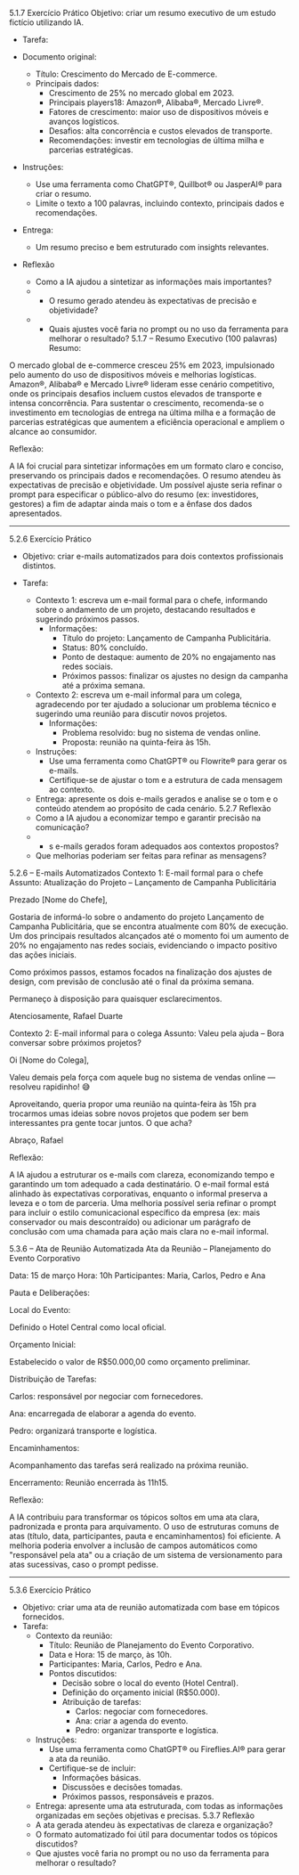 5.1.7 Exercício Prático
Objetivo: criar um resumo executivo de um estudo fictício utilizando IA.
* Tarefa:

* Documento original:
  * Título: Crescimento do Mercado de E-commerce.
  * Principais dados:
    * Crescimento de 25% no mercado global em 2023.
    * Principais players18: Amazon®, Alibaba®, Mercado Livre®.
    * Fatores de crescimento: maior uso de dispositivos móveis e avanços logísticos.
    * Desafios: alta concorrência e custos elevados de transporte.
    * Recomendações: investir em tecnologias de última milha e parcerias estratégicas.

* Instruções:
  * Use uma ferramenta como ChatGPT®, Quillbot® ou JasperAI® para criar o resumo.
  * Limite o texto a 100 palavras, incluindo contexto, principais dados e recomendações.

* Entrega:
  * Um resumo preciso e bem estruturado com insights relevantes.

* Reflexão
  * Como a IA ajudou a sintetizar as informações mais importantes?
  *   * O resumo gerado atendeu às expectativas de precisão e objetividade?
  *   * Quais ajustes você faria no prompt ou no uso da ferramenta para melhorar o resultado?
5.1.7 – Resumo Executivo (100 palavras)
Resumo:

O mercado global de e-commerce cresceu 25% em 2023, impulsionado pelo aumento do uso de dispositivos móveis e melhorias logísticas. Amazon®, Alibaba® e Mercado Livre® lideram esse cenário competitivo, onde os principais desafios incluem custos elevados de transporte e intensa concorrência. Para sustentar o crescimento, recomenda-se o investimento em tecnologias de entrega na última milha e a formação de parcerias estratégicas que aumentem a eficiência operacional e ampliem o alcance ao consumidor.

Reflexão:

A IA foi crucial para sintetizar informações em um formato claro e conciso, preservando os principais dados e recomendações. O resumo atendeu às expectativas de precisão e objetividade. Um possível ajuste seria refinar o prompt para especificar o público-alvo do resumo (ex: investidores, gestores) a fim de adaptar ainda mais o tom e a ênfase dos dados apresentados.

---

5.2.6 Exercício Prático
* Objetivo: criar e-mails automatizados para dois contextos profissionais distintos.

* Tarefa:
  * Contexto 1: escreva um e-mail formal para o chefe, informando sobre o andamento de um projeto, destacando resultados e sugerindo próximos passos.
    * Informações:
      * Título do projeto: Lançamento de Campanha Publicitária.
      * Status: 80% concluído.
      * Ponto de destaque: aumento de 20% no engajamento nas redes sociais.
      * Próximos passos: finalizar os ajustes no design da campanha até a próxima semana.
  * Contexto 2: escreva um e-mail informal para um colega, agradecendo por ter ajudado a solucionar um problema técnico e sugerindo uma reunião para discutir novos projetos.
    * Informações:
      * Problema resolvido: bug no sistema de vendas online.
      * Proposta: reunião na quinta-feira às 15h.
  * Instruções:
    * Use uma ferramenta como ChatGPT® ou Flowrite® para gerar os e-mails.
    * Certifique-se de ajustar o tom e a estrutura de cada mensagem ao contexto.
  * Entrega: apresente os dois e-mails gerados e analise se o tom e o conteúdo atendem ao propósito de cada cenário.
5.2.7 Reflexão
  * Como a IA ajudou a economizar tempo e garantir precisão na comunicação?
  *   * s e-mails gerados foram adequados aos contextos propostos?
  *   Que melhorias poderiam ser feitas para refinar as mensagens?


5.2.6 – E-mails Automatizados
Contexto 1: E-mail formal para o chefe
Assunto: Atualização do Projeto – Lançamento de Campanha Publicitária

Prezado [Nome do Chefe],

Gostaria de informá-lo sobre o andamento do projeto Lançamento de Campanha Publicitária, que se encontra atualmente com 80% de execução. Um dos principais resultados alcançados até o momento foi um aumento de 20% no engajamento nas redes sociais, evidenciando o impacto positivo das ações iniciais.

Como próximos passos, estamos focados na finalização dos ajustes de design, com previsão de conclusão até o final da próxima semana.

Permaneço à disposição para quaisquer esclarecimentos.

Atenciosamente,
Rafael Duarte

Contexto 2: E-mail informal para o colega
Assunto: Valeu pela ajuda – Bora conversar sobre próximos projetos?

Oi [Nome do Colega],

Valeu demais pela força com aquele bug no sistema de vendas online — resolveu rapidinho! 😅

Aproveitando, queria propor uma reunião na quinta-feira às 15h pra trocarmos umas ideias sobre novos projetos que podem ser bem interessantes pra gente tocar juntos. O que acha?

Abraço,
Rafael

Reflexão:

A IA ajudou a estruturar os e-mails com clareza, economizando tempo e garantindo um tom adequado a cada destinatário. O e-mail formal está alinhado às expectativas corporativas, enquanto o informal preserva a leveza e o tom de parceria. Uma melhoria possível seria refinar o prompt para incluir o estilo comunicacional específico da empresa (ex: mais conservador ou mais descontraído) ou adicionar um parágrafo de conclusão com uma chamada para ação mais clara no e-mail informal.

5.3.6 – Ata de Reunião Automatizada
Ata da Reunião – Planejamento do Evento Corporativo

Data: 15 de março
Hora: 10h
Participantes: Maria, Carlos, Pedro e Ana

Pauta e Deliberações:

Local do Evento:

Definido o Hotel Central como local oficial.

Orçamento Inicial:

Estabelecido o valor de R$50.000,00 como orçamento preliminar.

Distribuição de Tarefas:

Carlos: responsável por negociar com fornecedores.

Ana: encarregada de elaborar a agenda do evento.

Pedro: organizará transporte e logística.

Encaminhamentos:

Acompanhamento das tarefas será realizado na próxima reunião.

Encerramento:
Reunião encerrada às 11h15.

Reflexão:

A IA contribuiu para transformar os tópicos soltos em uma ata clara, padronizada e pronta para arquivamento. O uso de estruturas comuns de atas (título, data, participantes, pauta e encaminhamentos) foi eficiente. A melhoria poderia envolver a inclusão de campos automáticos como "responsável pela ata" ou a criação de um sistema de versionamento para atas sucessivas, caso o prompt pedisse.


---

5.3.6 Exercício Prático
  * Objetivo: criar uma ata de reunião automatizada com base em tópicos fornecidos.
  * Tarefa:
    * Contexto da reunião:
      * Título: Reunião de Planejamento do Evento Corporativo.
      * Data e Hora: 15 de março, às 10h.
      * Participantes: Maria, Carlos, Pedro e Ana.
      * Pontos discutidos:
        * Decisão sobre o local do evento (Hotel Central).
        * Definição do orçamento inicial (R$50.000).
        * Atribuição de tarefas:
          * Carlos: negociar com fornecedores.
          * Ana: criar a agenda do evento.
          * Pedro: organizar transporte e logística.
    * Instruções:
      * Use uma ferramenta como ChatGPT® ou Fireflies.AI® para gerar a ata da reunião.
      * Certifique-se de incluir:
        * Informações básicas.
        * Discussões e decisões tomadas.
        * Próximos passos, responsáveis e prazos.
    * Entrega: apresente uma ata estruturada, com todas as informações organizadas em seções objetivas e precisas.
5.3.7 Reflexão
    * A ata gerada atendeu às expectativas de clareza e organização?
    * O formato automatizado foi útil para documentar todos os tópicos discutidos?
    * Que ajustes você faria no prompt ou no uso da ferramenta para melhorar o resultado?